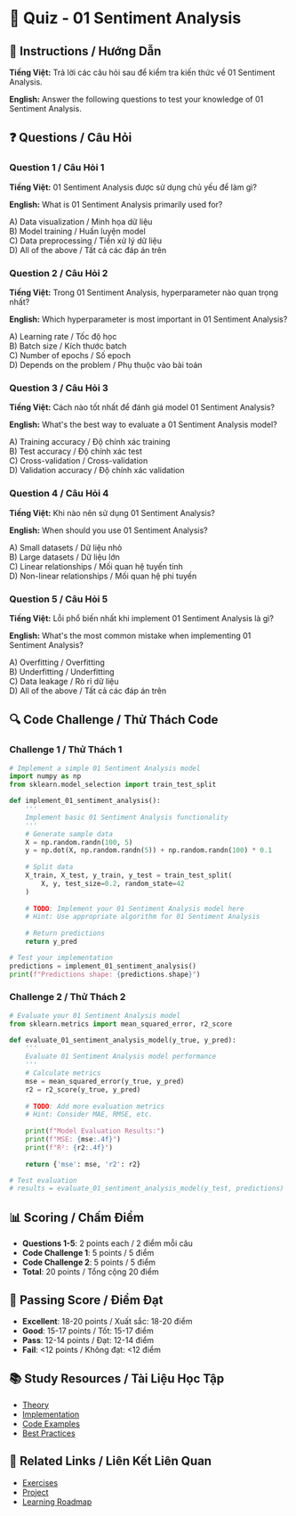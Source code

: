# 🧠 Quiz - 01 Sentiment Analysis

## 📝 Instructions / Hướng Dẫn

**Tiếng Việt:** Trả lời các câu hỏi sau để kiểm tra kiến thức về 01 Sentiment Analysis.

**English:** Answer the following questions to test your knowledge of 01 Sentiment Analysis.

## ❓ Questions / Câu Hỏi

### Question 1 / Câu Hỏi 1
**Tiếng Việt:** 01 Sentiment Analysis được sử dụng chủ yếu để làm gì?

**English:** What is 01 Sentiment Analysis primarily used for?

A) Data visualization / Minh họa dữ liệu  
B) Model training / Huấn luyện model  
C) Data preprocessing / Tiền xử lý dữ liệu  
D) All of the above / Tất cả các đáp án trên

### Question 2 / Câu Hỏi 2
**Tiếng Việt:** Trong 01 Sentiment Analysis, hyperparameter nào quan trọng nhất?

**English:** Which hyperparameter is most important in 01 Sentiment Analysis?

A) Learning rate / Tốc độ học  
B) Batch size / Kích thước batch  
C) Number of epochs / Số epoch  
D) Depends on the problem / Phụ thuộc vào bài toán

### Question 3 / Câu Hỏi 3
**Tiếng Việt:** Cách nào tốt nhất để đánh giá model 01 Sentiment Analysis?

**English:** What's the best way to evaluate a 01 Sentiment Analysis model?

A) Training accuracy / Độ chính xác training  
B) Test accuracy / Độ chính xác test  
C) Cross-validation / Cross-validation  
D) Validation accuracy / Độ chính xác validation

### Question 4 / Câu Hỏi 4
**Tiếng Việt:** Khi nào nên sử dụng 01 Sentiment Analysis?

**English:** When should you use 01 Sentiment Analysis?

A) Small datasets / Dữ liệu nhỏ  
B) Large datasets / Dữ liệu lớn  
C) Linear relationships / Mối quan hệ tuyến tính  
D) Non-linear relationships / Mối quan hệ phi tuyến

### Question 5 / Câu Hỏi 5
**Tiếng Việt:** Lỗi phổ biến nhất khi implement 01 Sentiment Analysis là gì?

**English:** What's the most common mistake when implementing 01 Sentiment Analysis?

A) Overfitting / Overfitting  
B) Underfitting / Underfitting  
C) Data leakage / Rò rỉ dữ liệu  
D) All of the above / Tất cả các đáp án trên

## 🔍 Code Challenge / Thử Thách Code

### Challenge 1 / Thử Thách 1
```python
# Implement a simple 01 Sentiment Analysis model
import numpy as np
from sklearn.model_selection import train_test_split

def implement_01_sentiment_analysis():
    '''
    Implement basic 01 Sentiment Analysis functionality
    '''
    # Generate sample data
    X = np.random.randn(100, 5)
    y = np.dot(X, np.random.randn(5)) + np.random.randn(100) * 0.1
    
    # Split data
    X_train, X_test, y_train, y_test = train_test_split(
        X, y, test_size=0.2, random_state=42
    )
    
    # TODO: Implement your 01 Sentiment Analysis model here
    # Hint: Use appropriate algorithm for 01 Sentiment Analysis
    
    # Return predictions
    return y_pred

# Test your implementation
predictions = implement_01_sentiment_analysis()
print(f"Predictions shape: {predictions.shape}")
```

### Challenge 2 / Thử Thách 2
```python
# Evaluate your 01 Sentiment Analysis model
from sklearn.metrics import mean_squared_error, r2_score

def evaluate_01_sentiment_analysis_model(y_true, y_pred):
    '''
    Evaluate 01 Sentiment Analysis model performance
    '''
    # Calculate metrics
    mse = mean_squared_error(y_true, y_pred)
    r2 = r2_score(y_true, y_pred)
    
    # TODO: Add more evaluation metrics
    # Hint: Consider MAE, RMSE, etc.
    
    print(f"Model Evaluation Results:")
    print(f"MSE: {mse:.4f}")
    print(f"R²: {r2:.4f}")
    
    return {'mse': mse, 'r2': r2}

# Test evaluation
# results = evaluate_01_sentiment_analysis_model(y_test, predictions)
```

## 📊 Scoring / Chấm Điểm

- **Questions 1-5**: 2 points each / 2 điểm mỗi câu
- **Code Challenge 1**: 5 points / 5 điểm
- **Code Challenge 2**: 5 points / 5 điểm
- **Total**: 20 points / Tổng cộng 20 điểm

## 🎯 Passing Score / Điểm Đạt

- **Excellent**: 18-20 points / Xuất sắc: 18-20 điểm
- **Good**: 15-17 points / Tốt: 15-17 điểm  
- **Pass**: 12-14 points / Đạt: 12-14 điểm
- **Fail**: <12 points / Không đạt: <12 điểm

## 📚 Study Resources / Tài Liệu Học Tập

- [Theory](./THEORY_01_sentiment_analysis.md)
- [Implementation](./IMPLEMENTATION_01_sentiment_analysis.md)
- [Code Examples](./CODE_EXAMPLES_01_sentiment_analysis.md)
- [Best Practices](./BEST_PRACTICES_01_sentiment_analysis.md)

## 🔗 Related Links / Liên Kết Liên Quan

- [Exercises](./EXERCISES_01_sentiment_analysis.md)
- [Project](./PROJECT_01_sentiment_analysis.md)
- [Learning Roadmap](./LEARNING_ROADMAP_01_sentiment_analysis.md)
